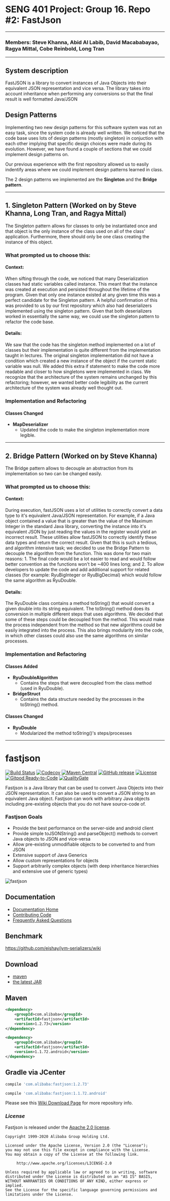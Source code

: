 # SENG 401 Project: Group 16. Repo #2: FastJson
***
### Members: Steve Khanna, Abid Al Labib, David Macababayao, Ragya Mittal, Cobe Reinbold, Long Tran
***
## System description
FastJSON is a library to convert instances of Java Objects into their equivalent JSON representation and vice versa. The library takes into account inheritance when performing any conversions so that the final result is well formatted Java/JSON

## Design Patterns
Implementing two new design patterns for this software system was not an easy task, since the system code is already well written. We noticed that the code base uses lots of design patterns (mostly singleton) in conjuction with each other implying that specific design choices were made during its evolution. However, we have found a couple of sections that we could implement design patterns on.

Our previous experience with the first repository allowed us to easily indentify areas where we could implement design patterns learned in class.

The 2 design patterns we implemented are the **Singleton** and the **Bridge pattern**.
***
## 1. Singleton Pattern (Worked on by Steve Khanna, Long Tran, and Ragya Mittal)
The Singleton pattern allows for classes to only be instantiated once and that object is the only instance of the class used on all of the class' application. Furthermore, there should only be one class creating the instance of this object.

### What prompted us to choose this:
#### Context:
When sifting through the code, we noticed that many Deserialization classes had static variables called instance. This meant that the instance was created at execution and persisted throughout the lifetime of the program. Given that only one instance existed at any given time this was a perfect candidate for the Singleton pattern. A helpful confirmation of this was provided to us by our first repository which also had deserializers implemented using the singleton pattern. Given that both deserializers worked in essentially the same way, we could use the singleton pattern to refactor the code base.

#### Details:
We saw that the code has the singleton method implemented on a lot of classes but their implementation is quite different from the implementation taught in lectures. The original singleton implementation did not have a condition which created a new instance of the object if the current static variable was null. We added this extra if statement to make the code more readable and closer to how singletons were implemented in class. We recognize that the architecture of the system remains unchanged by this refactoring; however, we wanted better code legibility as the current architecture of the system was already well thought out.

### Implementation and Refactoring

#### Classes Changed
* **MapDeserializer**
    * Updated the code to make the singleton implementation more legible.
***
## 2. Bridge Pattern (Worked on by Steve Khanna)
The Bridge pattern allows to decouple an abstraction from its implementation so two can be changed easily.

### What prompted us to choose this:
#### Context:
During execution, fastJSON uses a lot of utilities to correctly convert a data type to it's equivalent Java/JSON representation. For example, if a Java object contained a value that is greater than the value of the Maximum Integer in the standard Java library, converting the instance into it's equivalent JSON by just reading the values in the register would yield an incorrect result. These utilities allow fastJSON to correctly identify these data types and return the correct result. Given that this is such a tedious, and algorithm intensive task; we decided to use the Bridge Pattern to decouple the algorithm from the function. This was done for two main reasons: 1. The final code would be a lot easier to read and would follow better convention as the functions won't be ~400 lines long; and 2. To allow developers to update the code and add additional support for related classes (for example: RyuBigInteger or RyuBigDecimal) which would follow the same algorithm as RyuDouble.

#### Details:
The RyuDouble class contains a method toString() that would convert a given double into its string equivalent. The toString() method does its conversion in multiple different steps that uses algorithms. We decided that some of these steps could be decoupled from the method. This would make the process independent from the method so that new algorithms could be easily integrated into the process. This also brings modularity into the code, in which other classes could also use the same algorithms on similar processes.

### Implementation and Refactoring

#### Classes Added
* **RyuDoubleAlgorithm**
    * Contains the steps that were decoupled from the class method (used in RyuDouble).
* **BridgeStruct**
    * Contains the data structure needed by the processes in the toString() method.

#### Classes Changed
* **RyuDouble**
    * Modularized the method toString()'s steps/processes
    
***

# fastjson

[![Build Status](https://travis-ci.org/alibaba/fastjson.svg?branch=master)](https://travis-ci.org/alibaba/fastjson)
[![Codecov](https://codecov.io/gh/alibaba/fastjson/branch/master/graph/badge.svg)](https://codecov.io/gh/alibaba/fastjson/branch/master)
[![Maven Central](https://maven-badges.herokuapp.com/maven-central/com.alibaba/fastjson/badge.svg)](https://maven-badges.herokuapp.com/maven-central/com.alibaba/fastjson/)
[![GitHub release](https://img.shields.io/github/release/alibaba/fastjson.svg)](https://github.com/alibaba/fastjson/releases)
[![License](https://img.shields.io/badge/license-Apache%202-4EB1BA.svg)](https://www.apache.org/licenses/LICENSE-2.0.html)
[![Gitpod Ready-to-Code](https://img.shields.io/badge/Gitpod-Ready--to--Code-blue?logo=gitpod)](https://gitpod.io/#https://github.com/alibaba/fastjson) 
[![QualityGate](https://quality-gate.com/backend/api/timeline?branchName=master&projectName=alibaba_fastjson)](https://quality-gate.com/dashboard/branches/7816#overview)

Fastjson is a Java library that can be used to convert Java Objects into their JSON representation. It can also be used to convert a JSON string to an equivalent Java object. Fastjson can work with arbitrary Java objects including pre-existing objects that you do not have source-code of.

### Fastjson Goals
 * Provide the best performance on the server-side and android client
 * Provide simple toJSONString() and parseObject() methods to convert Java objects to JSON and vice-versa
 * Allow pre-existing unmodifiable objects to be converted to and from JSON
 * Extensive support of Java Generics
 * Allow custom representations for objects
 * Support arbitrarily complex objects (with deep inheritance hierarchies and extensive use of generic types)

![fastjson](logo.jpg "fastjson")

## Documentation

- [Documentation Home](https://github.com/alibaba/fastjson/wiki)
- [Contributing Code](https://github.com/nschaffner/fastjson/blob/master/CONTRIBUTING.md)
- [Frequently Asked Questions](https://github.com/alibaba/fastjson/wiki/%E5%B8%B8%E8%A7%81%E9%97%AE%E9%A2%98)

## Benchmark

https://github.com/eishay/jvm-serializers/wiki

## Download

- [maven][1]
- [the latest JAR][2]

[1]: https://repo1.maven.org/maven2/com/alibaba/fastjson/
[2]: https://search.maven.org/remote_content?g=com.alibaba&a=fastjson&v=LATEST

## Maven

```xml
<dependency>
    <groupId>com.alibaba</groupId>
    <artifactId>fastjson</artifactId>
    <version>1.2.73</version>
</dependency>
```

```xml
<dependency>
    <groupId>com.alibaba</groupId>
    <artifactId>fastjson</artifactId>
    <version>1.1.72.android</version>
</dependency>
```

## Gradle via JCenter

``` groovy
compile 'com.alibaba:fastjson:1.2.73'
```

``` groovy
compile 'com.alibaba:fastjson:1.1.72.android'
```

Please see this [Wiki Download Page][Wiki] for more repository info.

[Wiki]: https://github.com/alibaba/fastjson/wiki#download

### *License*

Fastjson is released under the [Apache 2.0 license](license.txt).

```
Copyright 1999-2020 Alibaba Group Holding Ltd.

Licensed under the Apache License, Version 2.0 (the "License");
you may not use this file except in compliance with the License.
You may obtain a copy of the License at the following link.

     http://www.apache.org/licenses/LICENSE-2.0

Unless required by applicable law or agreed to in writing, software
distributed under the License is distributed on an "AS IS" BASIS,
WITHOUT WARRANTIES OR CONDITIONS OF ANY KIND, either express or implied.
See the License for the specific language governing permissions and
limitations under the License.
```
